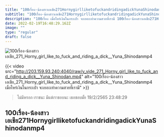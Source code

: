 ```yaml
---
title: "100เรื่อง-น้องสาวเอเชีย271HornygirlliketofuckandridingadickYunaShinodanmp4"
subtitle: "100เรื่อง-น้องสาวเอเชีย271HornygirlliketofuckandridingadickYunaShinodanmp4 กลางคืนไม่เหงาหรอก กลางคืนอ่ะ หิววว"
description: "100เรื่อง เมื่อไหร่เงินในกระเป๋า จะเยอะเท่าความสวยที่เรามี 100เรื่อง-น้องสาวเอเชีย271HornygirlliketofuckandridingadickYunaShinodanmp4 19/2/2565 23:48:29"
date: 2022-02-19T16:48:29.162Z
image: ""
type: "regular"
draft: false
---
```


![100เรื่อง-น้องสาวเอเชีย_271_Horny_girl_like_to_fuck_and_riding_a_dick__Yuna_Shinodanmp4](http://203.159.93.240:4040/raw/v_vide_271_Horny_girl_like_to_fuck_and_riding_a_dick__Yuna_Shinodan.jpg)

{{< video src="http://203.159.93.240:4040/raw/v_vide_271_Horny_girl_like_to_fuck_and_riding_a_dick__Yuna_Shinodan.mp4" alt="100เรื่อง-น้องสาวเอเชีย_271_Horny_girl_like_to_fuck_and_riding_a_dick__Yuna_Shinodanmp4 เมื่อไหร่เงินในกระเป๋า จะเยอะเท่าความสวยที่เรามี" >}}


> ไม่มีหรอก เราชนะ มีแต่เราชอบนะ เธอชอบมั้ย 19/2/2565 23:48:29

## 100เรื่อง-น้องสาวเอเชีย271HornygirlliketofuckandridingadickYunaShinodanmp4
